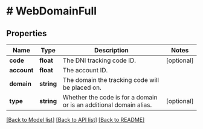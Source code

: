 # # WebDomainFull

## Properties

Name | Type | Description | Notes
------------ | ------------- | ------------- | -------------
**code** | **float** | The DNI tracking code ID. | [optional]
**account** | **float** | The account ID. |
**domain** | **string** | The domain the tracking code will be placed on. |
**type** | **string** | Whether the code is for a domain or is an additional domain alias. | [optional]

[[Back to Model list]](../../README.md#models) [[Back to API list]](../../README.md#endpoints) [[Back to README]](../../README.md)
